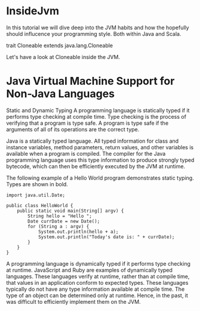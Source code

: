 # InsideJvm
In this tutorial we will dive deep into the JVM habits and how the hopefully should influcence your programming style. Both within Java and Scala.

trait Cloneable extends java.lang.Cloneable 

Let's have a look at Cloneable inside the JVM.

Java Virtual Machine Support for Non-Java Languages
===================================================


Static and Dynamic Typing
A programming language is statically typed if it performs type checking at compile time. Type checking is the process of verifying that a program is type safe. A program is type safe if the arguments of all of its operations are the correct type.

Java is a statically typed language. All typed information for class and instance variables, method parameters, return values, and other variables is available when a program is compiled. The compiler for the Java programming language uses this type information to produce strongly typed bytecode, which can then be efficiently executed by the JVM at runtime.

The following example of a Hello World program demonstrates static typing. Types are shown in bold.

```
import java.util.Date;

public class HelloWorld {
    public static void main(String[] argv) {
        String hello = "Hello ";
        Date currDate = new Date();
        for (String a : argv) {
            System.out.println(hello + a);
            System.out.println("Today's date is: " + currDate);
        }
    }
}
```

A programming language is dynamically typed if it performs type checking at runtime. JavaScript and Ruby are examples of dynamically typed languages. These languages verify at runtime, rather than at compile time, that values in an application conform to expected types. These languages typically do not have any type information available at compile time. The type of an object can be determined only at runtime. Hence, in the past, it was difficult to efficiently implement them on the JVM.
